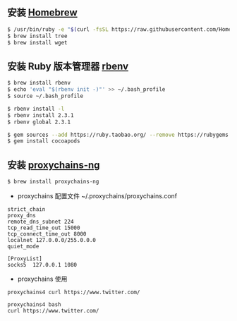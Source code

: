 ## 安装 [Homebrew](http://brew.sh/)

```bash
$ /usr/bin/ruby -e "$(curl -fsSL https://raw.githubusercontent.com/Homebrew/install/master/install)"
$ brew install tree
$ brew install wget
```

## 安装 Ruby 版本管理器 [rbenv](https://github.com/rbenv/rbenv)

```bash
$ brew install rbenv 
$ echo 'eval "$(rbenv init -)"' >> ~/.bash_profile
$ source ~/.bash_profile
```

```bash
$ rbenv install -l
$ rbenv install 2.3.1
$ rbenv global 2.3.1
```

```bash
$ gem sources --add https://ruby.taobao.org/ --remove https://rubygems.org/
$ gem install cocoapods
```

## 安装 [proxychains-ng](https://github.com/shadowsocks/shadowsocks/wiki/Using-Shadowsocks-with-Command-Line-Tools)

```bash
$ brew install proxychains-ng
```

* proxychains 配置文件 ~/.proxychains/proxychains.conf
```
strict_chain
proxy_dns 
remote_dns_subnet 224
tcp_read_time_out 15000
tcp_connect_time_out 8000
localnet 127.0.0.0/255.0.0.0
quiet_mode

[ProxyList]
socks5  127.0.0.1 1080
```

* proxychains 使用
```
proxychains4 curl https://www.twitter.com/
```
```
proxychains4 bash
curl https://www.twitter.com/
```